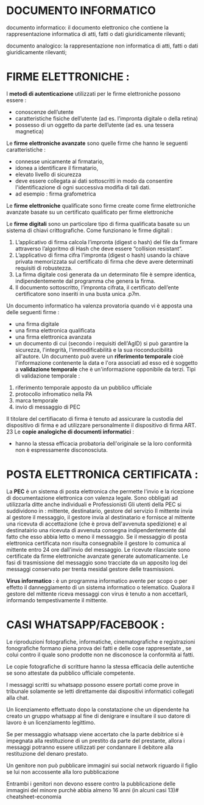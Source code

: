 # DOCUMENTO INFORMATICO
  
  documento informatico:
  il documento elettronico che contiene la rappresentazione 
  informatica di atti, fatti o dati giuridicamente rilevanti;
  
  documento analogico: 
  la rappresentazione non informatica di atti, fatti o dati
  giuridicamente rilevanti;

  
# FIRME ELETTRONICHE :

I **metodi di autenticazione** utilizzati per le firme elettroniche
  possono essere :

  - conoscenze dell’utente
  - caratteristiche fisiche dell’utente (ad es. l’impronta digitale o della retina)
  - possesso di un oggetto da parte dell’utente (ad es. una tessera magnetica)

   Le **firme elettroniche avanzate** sono quelle firme che hanno le seguenti caratteristiche :
   - connesse unicamente al firmatario,
   - idonea a identificare il firmatario,
   - elevato livello di sicurezza
   - deve essere collegata ai dati sottoscritti in modo da consentire l'identificazione di ogni successiva modifia di tali dati.
   - ad esempio : firma grafometrica

   Le **firme elettroniche** qualificate sono firme create come firme elettroniche avanzate basate su un certificato qualificato per firme elettroniche 

   Le **firme digitali** sono un particolare tipo di firma qualificata basate su un sistema di chiavi crittografiche.
   Come funzionano le firme digitali :
 1. L’applicativo di firma calcola l’impronta (digest o
    hash) del file da firmare attraverso l’algoritmo di
    Hash che deve essere “collision resistant”.
 2. L’applicativo di firma cifra l’impronta (digest o
    hash) usando la chiave privata memorizzata sul
    certificato di firma che deve avere determinati
    requisiti di robustezza.
 3. La firma digitale così generata da un determinato
    file è sempre identica, indipendentemente dal
    programma che genera la firma.
 4. Il documento sottoscritto, l’impronta cifrata, il
    certificato dell’ente certificatore sono inseriti in una
    busta unica .p7m.

 Un documento informatico ha valenza provatoria quando vi è apposta una delle seguenti firme :
 - una firma digitale 
 - una firma elettronica qualificata
 - una firma elettronica avanzata 
 - un documento  di cui (secondo i requisiti dell'AgID) si può garantire la sicurezza, l'integrità,               l'immodificabilità e la sua rioconducibilità all'autore.
 Un documento può avere un **riferimento temporale** cioè l'informazione contenente la data e l'ora associati ad esso ed è soggetto a **validazione temporale** che è un'informazione opponibile da terzi.
 Tipi di validazione temporale :
 1. riferimento temporale apposto da un pubblico ufficiale
 2. protocollo infromatico nella PA
 3. marca temporale
 4. invio di messaggio di PEC  

 Il titolare del certifiacato di firma è tenuto ad assicurare la custodia del dispositivo di firma e ad utilizzare personalmente il dispositivo di firma
 ART. 23
 Le **copie analogiche di documenti informatici** :
 - hanno la stessa efficacia probatoria dell'originale se la loro conformità non è espressamente disconosciuta.


# POSTA ELETTRONICA CERTIFICATA :
 La **PEC** è un sistema di posta elettronica che permette l'invio e la ricezione di documentazione elettronica con valenza legale. 
 Sono obbligati ad utilizzarla ditte anche individuali e Professionisti
 Gli utenti della PEC si suddividono in : mittente, destinatario, gestore del servizio
 Il mittente invia al gestore il messaggio, il gestore invia al destinatario e fornisce al mittente una ricevuta di accettazione (che è prova dell'avvenuta spedizione) e al destinatairio una ricevuta di avvenuta consegna indipendentemente dal fatto che esso abbia letto o meno il messaggio.
 Se il messaggio di posta elettronica certificata non risulta consegnabile il gestore lo comunica al mittente entro 24 ore dall'invio del messaggio.
 Le ricevute rilasciate sono certificate da firme elettroniche avanzate generate automaticamente.
 Le fasi di trasmissione del messaggio sono tracciate da un apposito log dei messaggi conservato per trenta mesidal gestore delle trasmissioni.

 **Virus informatico :** è un programma informatico avente per scopo o per effetto il danneggiamento di un sistema informatico o telematico.
 Qualora il gestore del mittente riceva messaggi con virus è tenuto a non accettarli, informando tempestivamente il mittente.


# CASI WHATSAPP/FACEBOOK : 

Le riproduzioni fotografiche, informatiche, cinematografiche e registrazioni fonografiche formano piena prova dei fatti e delle cose rappresentate , se colui contro il quale sono prodotte non ne disconosce la conformità ai fatti.

Le copie fotografiche di scritture hanno la stessa efficacia delle autentiche se sono attestate da pubblico ufficiale competente.

I messaggi scritti su whatsapp possono essere portati come prove in tribunale solamente se letti direttamente dai dispositivi informatici collegati alla chat.

Un licenziamento effettuato dopo la constatazione che un dipendente ha creato un gruppo whatsapp al fine di denigrare e insultare il suo datore di lavoro è un licenziamento legittimo.

Se per messaggio whatsapp viene accertato che la parte debitrice si è impegnata alla restituzione di un prestito
da parte del prestante, allora i messaggi potranno essere utilizzati per condannare il debitore alla restituzione del denaro prestato.

Un genitore non può pubblicare immagini sui social network riguardo il figlio se lui non accossente alla loro pubblicazione

Entrambi i genitori non devono essere contro la pubblicazione delle immagini del minore purchè abbia almeno 16 anni (in alcuni casi 13)# cheatsheet-economia
